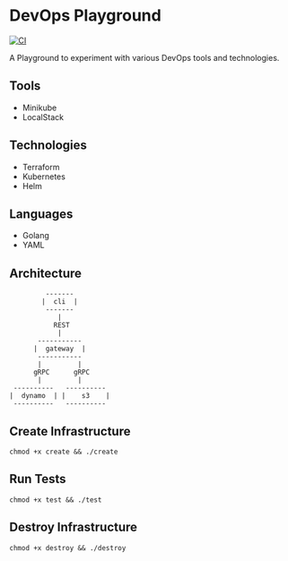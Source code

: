 # DevOps Playground

[![CI](https://github.com/jhandguy/devops-playground/workflows/CI/badge.svg)](https://github.com/jhandguy/devops-playground/actions?query=workflow%3ACI)

A Playground to experiment with various DevOps tools and technologies.

## Tools

- Minikube
- LocalStack

## Technologies

- Terraform
- Kubernetes
- Helm

## Languages

- Golang
- YAML

## Architecture

```text
         -------
        |  cli  |
         -------
            |
           REST
            |
       -----------
      |  gateway  |
       -----------
       |         |
      gRPC      gRPC
       |         |
 ----------   ----------   
|  dynamo  | |    s3    |
 ----------   ----------
```

## Create Infrastructure

```shell
chmod +x create && ./create
```

## Run Tests

```shell
chmod +x test && ./test
```

## Destroy Infrastructure

```shell
chmod +x destroy && ./destroy
```